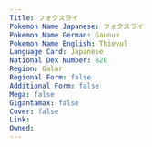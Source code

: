 ```yaml
---
﻿Title: フォクスライ
Pokemon Name Japanese: フォクスライ
Pokemon Name German: Gaunux
Pokemon Name English: Thievul
Language Card: Japanese
National Dex Number: 828
Region: Galar
Regional Form: false
Additional Form: false
Mega: false
Gigantamax: false
Cover: false
Link: 
Owned: 
---
```

